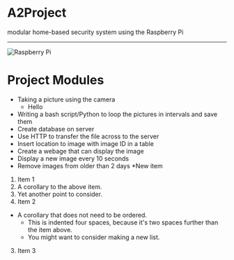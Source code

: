 A2Project
=========
modular home-based security system using the Raspberry Pi
<hr>

![Raspberry Pi](https://lh6.googleusercontent.com/-m88dpWcWBI4/AAAAAAAAAAI/AAAAAAAAAts/50q64HIGyxY/s100-c-k-no/photo.jpg)


 Project Modules
================

 * Taking a picture using the camera
   * Hello
 * Writing a bash script/Python to loop the pictures in intervals and save them
 * Create database on server
 * Use HTTP to transfer the file across to the server
 * Insert location to image with image ID in a table
 * Create a webage that can display the image
 * Display a new image every 10 seconds
 * Remove images from older than 2 days
   *New item


 
 
1. Item 1
  1. A corollary to the above item.
  2. Yet another point to consider.
2. Item 2
  * A corollary that does not need to be ordered.
    * This is indented four spaces, because it's two spaces further than the item above.
    * You might want to consider making a new list.
3. Item 3
